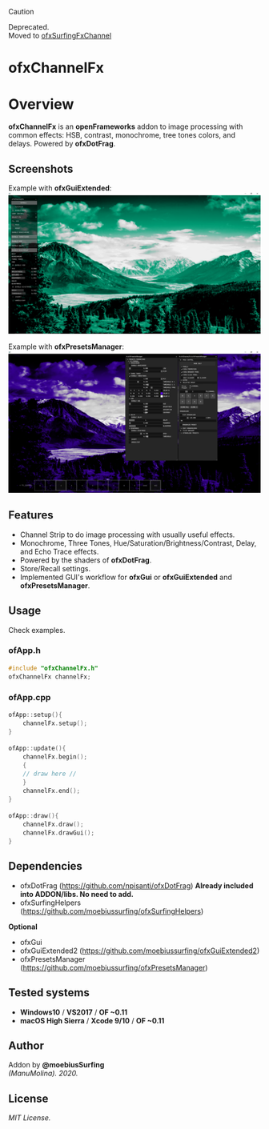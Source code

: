 
> [!CAUTION]
> Deprecated.  
> Moved to [ofxSurfingFxChannel](https://github.com/moebiussurfing/ofxSurfingFxChannel)  



ofxChannelFx
=============================

# Overview
**ofxChannelFx** is an **openFrameworks** addon to image processing with common effects: HSB, contrast, monochrome, tree tones colors, and delays.
Powered by **ofxDotFrag**.

## Screenshots
Example with **ofxGuiExtended**:  
![image](/readme_images/Capture2.PNG?raw=true "image")

Example with **ofxPresetsManager**:  
![image](/readme_images/Capture1.PNG?raw=true "image")

## Features
- Channel Strip to do image processing with usually useful effects.
- Monochrome, Three Tones, Hue/Saturation/Brightness/Contrast, Delay, and Echo Trace effects.
- Powered by the shaders of **ofxDotFrag**.
- Store/Recall settings.
- Implemented GUI's workflow for **ofxGui** or **ofxGuiExtended** and **ofxPresetsManager**.

## Usage
Check examples.  

### ofApp.h
```.cpp
#include "ofxChannelFx.h"
ofxChannelFx channelFx;
```

### ofApp.cpp
```.cpp
ofApp::setup(){
	channelFx.setup();
}

ofApp::update(){
	channelFx.begin();
	{
	// draw here //
	}
	channelFx.end();
}

ofApp::draw(){
	channelFx.draw();
	channelFx.drawGui();
}
```

## Dependencies

- ofxDotFrag (https://github.com/npisanti/ofxDotFrag) **Already included into ADDON/libs. No need to add.**    
- ofxSurfingHelpers (https://github.com/moebiussurfing/ofxSurfingHelpers)  

**Optional**  
- ofxGui  
- ofxGuiExtended2 (https://github.com/moebiussurfing/ofxGuiExtended2)  
- ofxPresetsManager (https://github.com/moebiussurfing/ofxPresetsManager)  

## Tested systems
- **Windows10** / **VS2017** / **OF ~0.11**
- **macOS High Sierra** / **Xcode 9/10** / **OF ~0.11**

## Author
Addon by **@moebiusSurfing**  
*(ManuMolina). 2020.*

## License
*MIT License.*
